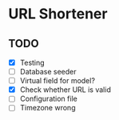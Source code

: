 # URL Shortener

## TODO

- [x] Testing
- [ ] Database seeder
- [ ] Virtual field for model?
- [x] Check whether URL is valid
- [ ] Configuration file
- [ ] Timezone wrong
